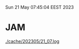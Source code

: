 Sun 21 May 07:45:04 EEST 2023
# JAM
<a href='./cache/202305/21_07.log'>./cache/202305/21_07.log</a>
